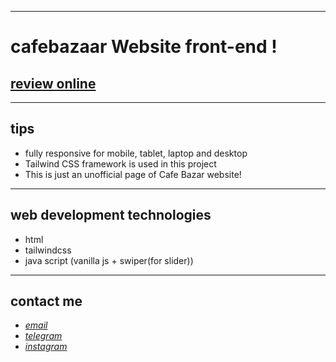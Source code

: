 
---

# cafebazaar Website front-end !
## [review online](https://arvancloud.netlify.app/)

---
## tips

* fully responsive for mobile, tablet, laptop and desktop
* Tailwind CSS framework is used in this project
* This is just an unofficial page of Cafe Bazar website!
---
## web development technologies
* html 
* tailwindcss
* java script (vanilla js + swiper(for slider))
---
## contact me
* *[email](mailto:051.mhmdzynaly977@gmail.com)*
* *[telegram](https://t.me/zeynali2003/)*
* *[instagram](https://instagram.com/zeynali2003/)*

